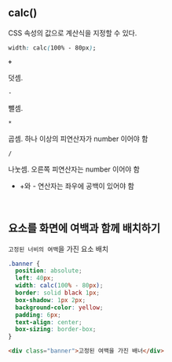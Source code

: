 ## calc()
CSS 속성의 값으로 계산식을 지정할 수 있다.

```css
width: calc(100% - 80px);
```

**`+`**

덧셈.

`-`

뺄셈.

`*`

곱셈. 하나 이상의 피연산자가 number 이어야 함

`/`

나눗셈. 오른쪽 피연산자는 number 이어야 함

- +와 - 연산자는 좌우에 공백이 있어야 함

<br>

## 요소를 화면에 여백과 함께 배치하기

`고정된 너비의 여백`을 가진 요소 배치

```css
.banner {
  position: absolute;
  left: 40px;
  width: calc(100% - 80px);
  border: solid black 1px;
  box-shadow: 1px 2px;
  background-color: yellow;
  padding: 6px;
  text-align: center;
  box-sizing: border-box;
}
```

```html
<div class="banner">고정된 여백을 가진 배너</div>
```
